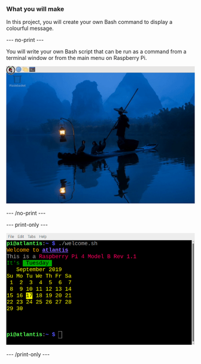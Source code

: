 ### What you will make

In this project, you will create your own Bash command to display a colourful message. 

--- no-print ---

You will write your own Bash script that can be run as a command from a terminal window or from the main menu on Raspberry Pi.

![Complete project](images/command-showcase.gif)

--- /no-print ---

--- print-only ---

![Complete project](images/showcase_static.png)

--- /print-only ---
